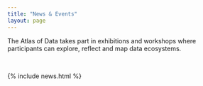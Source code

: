 ```yaml
---
title: "News & Events"
layout: page
---
```


The Atlas of Data takes part in exhibitions and workshops where participants can explore, reflect and map data ecosystems.

<br />

{% include news.html %}

